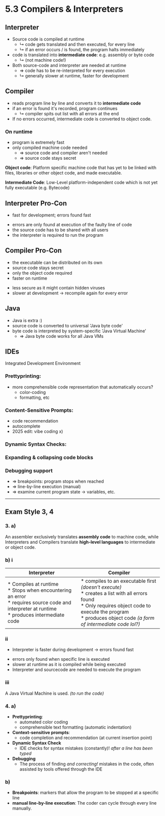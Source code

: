 # 5.3 Compilers & Interpreters

## Interpreter
*   Source code is compiled at runtime
    *   ↳ code gets translated and then executed, for every line
    *   ↳ if an error occurs / is found, the program halts immediately
*   code is translated into **intermediate code**: e.g. assembly or byte code
    *   ↳ (not machine code!)
*   Both source-code and interpreter are needed at runtime
    *   => code has to be re-interpreted for every execution
    *   ↳ generally slower at runtime, faster for development

## Compiler
*   reads program line by line and converts it to **intermediate code**
*   if an error is found it's recorded, program continues
    *   ↳ compiler spits out list with all errors at the end
*   If no errors occurred, intermediate code is converted to object code.

### On runtime
*   program is extremely fast
*   only compiled machine code needed
    *   => source code and compiler aren't needed
    *   => source code stays secret

**Object code**: Platform specific machine code that has yet to be linked with files, libraries or other object code, and made executable.

**Intermediate Code**: Low-Level platform-independent code which is not yet fully executable (e.g. Bytecode)

## Interpreter Pro-Con
+ fast for development; errors found fast
- errors are only found at execution of the faulty line of code
- the source code has to be shared with all users
- the interpreter is required to run the program

## Compiler Pro-Con
+ the executable can be distributed on its own
+ source code stays secret
+ only the object code required
+ faster on runtime
- less secure as it might contain hidden viruses
- slower at development -> recompile again for every error

## Java
*   Java is extra :)
*   source code is converted to universal 'Java byte code'
*   byte code is interpreted by system-specific 'Java Virtual Machine'
    *   => Java byte code works for all Java VMs

## IDEs
Integrated Development Environment
### Prettyprinting:
*   more comprehensible code representation that automatically occurs?
    - color-coding
    - formatting, etc

### Content-Sensitive Prompts:
*   code recommendation
*   autocomplete
*   2025 edit: vibe coding x)

### Dynamic Syntax Checks:
### Expanding & collapsing code blocks
### Debugging support
*   => breakpoints: program stops when reached
*   => line-by-line execution (manual)
*   => examine current program state -> variables, etc.

---

## Exam Style 3, 4
### 3. a)
An assembler exclusively translates **assembly code** to machine code, while Interpreters and Compilers translate **high-level languages** to intermediate or object code.

### b) i
| Interpreter | Compiler |
| --- | --- |
| * Compiles at runtime<br>* Stops when encountering an error<br>* requires source code and interpreter at runtime<br>* produces intermediate code | * compiles to an executable first *(doesn't execute)*<br>* creates a list with all errors found<br>* Only requires object code to execute the program<br>* produces object code *(a form of intermediate code lol?)* |

### ii
+ Interpreter is faster during development -> errors found fast
- errors only found when specific line is executed
- slower at runtime as it is compiled while being executed
- Interpreter and sourcecode are needed to execute the program

### iii
A Java Virtual Machine is used. *(to run the code)*

### 4. a)
*   **Prettyprinting**:
    - automated color coding
    - comprehensible text formatting (automatic indentation)
*   **Context-sensitive prompts**:
    - code completion and recommendation (at current insertion point)
*   **Dynamic Syntax Check**
    - IDE checks for syntax mistakes (constantly)! *after a line has been typed*
*   **Debugging**
    - The process of finding *and correcting!* mistakes in the code, often assisted by tools offered through the IDE

### b)
*   **Breakpoints**: markers that allow the program to be stopped at a specific line
*   **manual line-by-line execution**: The coder can cycle through every line manually.